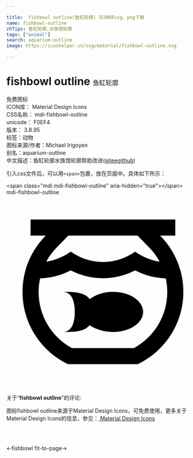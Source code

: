 ```yaml
---

title:  fishbowl outline(鱼缸轮廓) ICON转svg、png下载
name: fishbowl-outline
zhTips: 鱼缸轮廓,水族馆轮廓
tags: ["animal"]
search: aquarium-outline
image: https://iconhelper.cn/svg/material/fishbowl-outline.svg

---
```


# fishbowl outline  <small style="font-size: 60%;font-weight: 100">鱼缸轮廓</small>


<div class="detail-page">
<p>
<span><span class="badge-success badge">免费图标</span> </span>
<br/>
<span>
ICON库：
<span class="badge-secondary badge">Material Design Icons</span> 
</span>
<br/>
<span>
CSS名称：
<span class="badge-secondary badge">mdi-fishbowl-outline</span> 
</span>
<br/>
<span>
unicode：
<span class="badge-secondary badge">F0EF4</span> 
<copy-btn content='F0EF4' btn-title=""></copy-btn>
<copy-btn :content='String.fromCodePoint(parseInt("F0EF4", 16))' btn-title="复制U"></copy-btn>
</span>
<br/>
<span>
版本：
<span class="badge-secondary badge">3.8.95</span> 
</span><br/><span>标签：<span class="badge-light badge"><router-link to="/tags/animal.html">动物</router-link></span></span>
<br/>
<span>图标来源/作者：<span class="badge-light badge">Michael Irigoyen</span></span> 
<br/>
<span>别名：<span class="badge-light badge">aquarium-outline</span></span><br/><span class="zh-detail">中文描述：<span class="badge-primary badge">鱼缸轮廓</span><span class="badge-primary badge">水族馆轮廓</span><span class="help-link"><span>帮助改进</span>(<a href="https://gitee.com/liuwave/icon-helper/edit/master/json/material/fishbowl-outline.json" target="_blank" rel="noopener noreferrer">gitee</a><a href="https://github.com/liuwave/icon-helper/edit/master/json/material/fishbowl-outline.json" target="_blank" rel="noopener noreferrer">github</a></span>)</span><br/>
</p>
</div>
<div class="alert alert-dark">
  <i class="mdi mdi-fishbowl-outline mdi-48px"></i>
  <i class="mdi mdi-fishbowl-outline mdi-36px"></i>
  <i class="mdi mdi-fishbowl-outline mdi-24px"></i>
  <i class="mdi mdi-fishbowl-outline mdi-18px"></i>
</div>
<div>
  <p>引入css文件后，可以用<code>&lt;span&gt;</code>包裹，放在页面中。具体如下所示：    
  </p>
  <div class="alert alert-primary" style="font-size: 14px">
    &lt;span class="mdi mdi-fishbowl-outline" aria-hidden="true"&gt;&lt;/span&gt;
    <copy-btn content='<span class="mdi mdi-fishbowl-outline" aria-hidden="true"></span>'></copy-btn>
  </div>
  <div class="alert alert-secondary">
    <i class="mdi mdi-fishbowl-outline"
    style="font-size: 24px"
    aria-hidden="true"></i> mdi-fishbowl-outline
    <copy-btn content="mdi-fishbowl-outline" btn-title="复制图标名称"></copy-btn>
  </div>
</div>
<div id="svg" class="svg-wrap">
<svg xmlns="http://www.w3.org/2000/svg" viewBox="0 0 24 24"><path d="M19.11,5H21V3H3V5H4.89C3.11,6.8 2,9.27 2,12C2,15.97 4.31,19.39 7.66,21H16.34C19.69,19.39 22,15.97 22,12C22,9.27 20.89,6.8 19.11,5M6.32,6.41L7.7,5H16.3L17.68,6.41C18.23,6.96 18.69,7.58 19.05,8.25C18,8.09 16.94,7.66 16,7C13.56,8.71 10.44,8.71 8,7C7.06,7.66 6,8.09 4.95,8.25C5.31,7.58 5.77,6.96 6.32,6.41M15.85,19H8.15C5.58,17.59 4,14.95 4,12C4,11.43 4.07,10.86 4.19,10.32C5.5,10.29 6.8,9.95 8,9.33C10.5,10.63 13.5,10.63 16,9.33C17.2,9.95 18.5,10.29 19.81,10.32C19.93,10.86 20,11.43 20,12C20,14.95 18.42,17.59 15.85,19M17,14.5C17,15.88 15.32,17 13.25,17C12.09,17 11.06,16.64 10.33,16.16C9.67,17 8.33,17 7,17C8.1,17 8.5,15.88 8.5,14.5C8.5,13.12 8.1,12 7,12C8.33,12 9.67,12 10.37,12.91C11.06,12.36 12.09,12 13.25,12C15.32,12 17,13.12 17,14.5Z" /></svg>
</div>
<detail full-name='mdi-fishbowl-outline'></detail>
<div class="icon-detail__container">
<p>关于“<b>fishbowl outline</b>”的评论:</p>
</div>
<Vssue title="关于“fishbowl outline”的评论" />    
<div><p>图标fishbowl outline来源于Material Design Icons，可免费使用，更多关于 Material Design Icons的信息，参见：<a target="_blank" href="https://iconhelper.cn/material.html"> Material Design Icons</a>
</p></div>

<div style="padding:2rem 0 " class="page-nav"><p class="inner"><span class="prev">←<router-link to="/icon/fishbowl.html">fishbowl</router-link></span> <span class="next"><router-link to="/icon/fit-to-page.html">fit-to-page</router-link>→</span></p></div>

